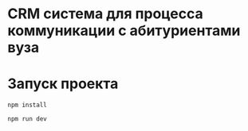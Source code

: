 # CRM система для процесса коммуникации с абитуриентами вуза

# Запуск проекта

```
npm install
```

```
npm run dev
```
